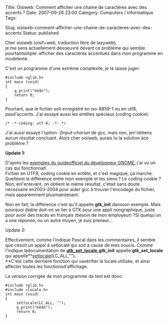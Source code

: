 Title: Oisiweb: Comment afficher une chaine de caractères avec des accents ?
Date: 2007-09-26 23:00
Category: Computers / Informatique
Tags:

Slug: oisiweb-comment-afficher-une-chaine-de-caracteres-avec-des-accents
Status: published

Cher oisiweb (oisif+web, traduction libre de lazyweb),  
je me sens actuellement désoeuvré devant ce problème qui semble pourtantsimple: afficher des caractères accentués dans mon programme en modetexte.  
  
C'est un programme d'une extrême complexité, je te laisse juger:

    #include <glib.h>
    int main (void)
    {
        g_print("éèân");
        return 0;
    }

Pourtant, que le fichier soit enregistré en iso-8859-1 ou en utf8, pasd'accents. J'ai essayé aussi les entêtes spéciaux (coding cookie):

    /* -*-coding: utf-8; -*- */

J'ai aussi essayé l'option *-finput-charset* de gcc, mais non, jen'obtiens aucun résultat concluant. Alors cher oisiweb, aurais tu la solution àce problème ?  
  

**Update 1:**

  
D'après les [exemples du guideofficiel du développeur GNOME](\%22http://www.nostarch.com/download/gnome-2-examples.tar.gz\%22), j'ai vu un cas qui fonctionnait.  
Fichier en UTF8, coding cookie en entête, et c'est magique, ça marche. Quelleest la différence entre mon exemple et les siens ? Le coding cookie ? Non, enl'enlevant, on obtient le même résultat, c'était sans doute nécessaire en2003-2004 pour aider gcc à trouver l'encodage du fichier, mais apparemment plusmaintenant.  
  
Non en fait, la différence c'est qu'il appelle **gtk\_init** dansson exemple. Mais pourquoi diable doit-on se lier à GTK pour une appli nongraphique, juste pour avoir des traces en français (besoin de mon employeur) ?Si quelqu'un a une réponse, ou un autre moyen, je suis preneur...  
  

Update 2:

  
Effectivement, comme l'indique Pascal dans les commentaires, il semble que cesoit un appel à setlocale qui soit a cause de mes soucis. Comme l'indique ladocumentation de **[gtk\_set\_locale](\%22http://developer.gnome.org/doc/API/2.0/gtk/gtk-General.html#id2537466\%22),gtk\_init** appelle **gtk\_set\_locale** qui appelle**[setlocale](\%22http://www.linux-kheops.com/doc/man/manfr/man-html-0.9/man3/setlocale.3.html\%22)(LC\_ALL,"")**.**  
**C'est cette dernière fonction qui vavérifier la locale utilisée, et ainsi affecter toutes les fonctionsd'affichage.  
  
La version corrigée de mon programme de test est donc:  

    #include <glib.h>
    #include <locale.h>
    int main (void)
    {
         setlocale(LC_ALL, "");
         g_print("éèân");
         return 0;
    }
